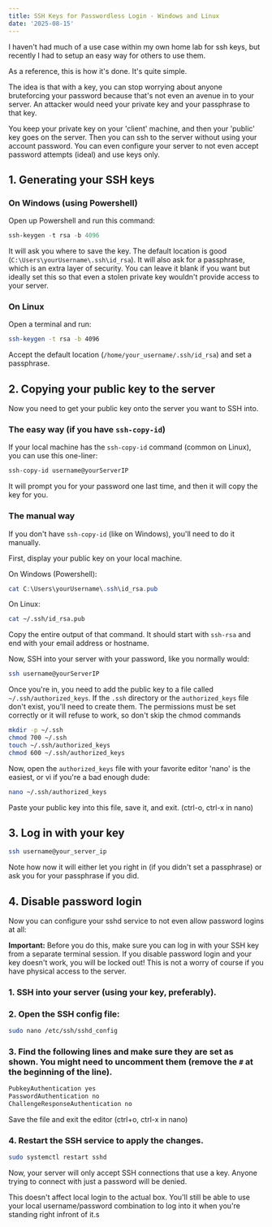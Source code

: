 ```yaml
---
title: SSH Keys for Passwordless Login - Windows and Linux
date: '2025-08-15'
---
```


I haven't had much of a use case within my own home lab for ssh keys, but recently I had to setup an easy way for others to use them.

As a reference, this is how it's done. It's quite simple.

The idea is that with a key, you can stop worrying about anyone bruteforcing your password because that's not even an avenue in to your server. An attacker would need your private key and your passphrase to that key.

You keep your private key on your 'client' machine, and then your 'public' key goes on the server. Then you can ssh to the server without using your account password. You can even configure your server to not even accept password attempts (ideal) and use keys only.

## 1. Generating your SSH keys

### On Windows (using Powershell)

Open up Powershell and run this command:

```powershell
ssh-keygen -t rsa -b 4096
```

It will ask you where to save the key. The default location is good (`C:\Users\yourUsername\.ssh\id_rsa`). It will also ask for a passphrase, which is an extra layer of security. You can leave it blank if you want but ideally set this so that even a stolen private key wouldn't provide access to your server.

### On Linux

Open a terminal and run:

```bash
ssh-keygen -t rsa -b 4096
```

Accept the default location (`/home/your_username/.ssh/id_rsa`) and set a passphrase.

## 2. Copying your public key to the server

Now you need to get your public key onto the server you want to SSH into.

### The easy way (if you have `ssh-copy-id`)

If your local machine has the `ssh-copy-id` command (common on Linux), you can use this one-liner:

```bash
ssh-copy-id username@yourServerIP
```

It will prompt you for your password one last time, and then it will copy the key for you.

### The manual way

If you don't have `ssh-copy-id` (like on Windows), you'll need to do it manually.

First, display your public key on your local machine.

On Windows (Powershell):
```powershell
cat C:\Users\yourUsername\.ssh\id_rsa.pub
```

On Linux:
```bash
cat ~/.ssh/id_rsa.pub
```

Copy the entire output of that command. It should start with `ssh-rsa` and end with your email address or hostname.

Now, SSH into your server with your password, like you normally would:

```bash
ssh username@yourServerIP
```

Once you're in, you need to add the public key to a file called `~/.ssh/authorized_keys`. If the `.ssh` directory or the `authorized_keys` file don't exist, you'll need to create them. The permissions must be set correctly or it will refuse to work, so don't skip the chmod commands

```bash
mkdir -p ~/.ssh
chmod 700 ~/.ssh
touch ~/.ssh/authorized_keys
chmod 600 ~/.ssh/authorized_keys
```

Now, open the `authorized_keys` file with your favorite editor 'nano' is the easiest, or vi if you're a bad enough dude:

```bash
nano ~/.ssh/authorized_keys
```

Paste your public key into this file, save it, and exit. (ctrl-o, ctrl-x in nano)

## 3. Log in with your key

```bash
ssh username@your_server_ip
```

Note how now it will either let you right in (if you didn't set a passphrase) or ask you for your passphrase if you did.

## 4. Disable password login

Now you can configure your sshd service to not even allow password logins at all:

**Important:** Before you do this, make sure you can log in with your SSH key from a separate terminal session. If you disable password login and your key doesn't work, you will be locked out! This is not a worry of course if you have physical access to the server.

### 1.  SSH into your server (using your key, preferably).

### 2.  Open the SSH config file:

```bash
sudo nano /etc/ssh/sshd_config
```

### 3.  Find the following lines and make sure they are set as shown. You might need to uncomment them (remove the `#` at the beginning of the line).

```bash
PubkeyAuthentication yes
PasswordAuthentication no
ChallengeResponseAuthentication no
```

Save the file and exit the editor (ctrl+o, ctrl-x in nano)

### 4.  Restart the SSH service to apply the changes.

```bash
sudo systemctl restart sshd
```

Now, your server will only accept SSH connections that use a key. Anyone trying to connect with just a password will be denied.

This doesn't affect local login to the actual box. You'll still be able to use your local username/password combination to log into it when you're standing right infront of it.s